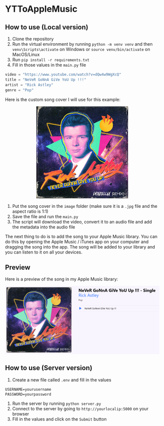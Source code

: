 # YTToAppleMusic

## How to use (Local version)

1. Clone the repository
2. Run the virtual environment by running `python -m venv venv` and then `venv\Scripts\activate` on Windows or `source venv/bin/activate` on MacOS/Linux
3. Run `pip install -r requirements.txt`
4. Fill in those values in the `main.py` file
```python
video = "https://www.youtube.com/watch?v=dQw4w9WgXcQ"
title = "NeVeR GoNnA GiVe YoU Up !!!"
artist = "Rick Astley"
genre = "Pop"
```
Here is the custom song cover I will use for this example:
<p align="center">
  <img src="misc/example.jpg" alt="Main Image" width="300">
</p>

1. Put the song cover in the `image` folder (make sure it is a `.jpg` file and the aspect ratio is 1:1)
2. Save the file and run the `main.py`
3. The script will download the video, convert it to an audio file and add the metadata into the audio file

The next thing to do is to add the song to your Apple Music library. You can do this by opening the Apple Music / iTunes app on your computer and dragging the song into the app. The song will be added to your library and you can listen to it on all your devices.

## Preview 

Here is a preview of the song in my Apple Music library:
<p align="center">
  <img src="misc/preview.jpg" alt="Main Image" width="700">
</p>

## How to use (Server version)

1. Create a new file called `.env` and fill in the values
```env
USERNAME=yourusername
PASSWORD=yourpassword
```
1. Run the server by running `python server.py`
2. Connect to the server by going to `http://yourlocalip:5000` on your browser
3. Fill in the values and click on the `Submit` button